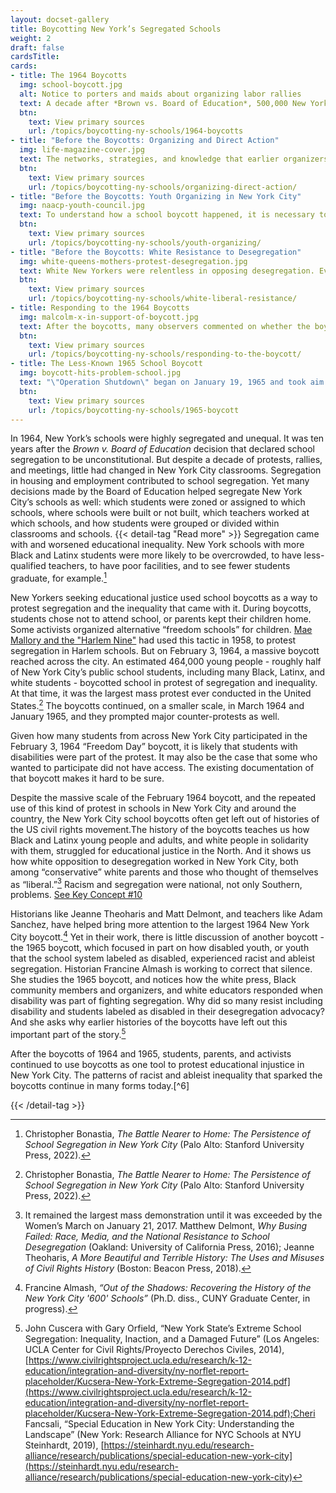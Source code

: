```yaml
---
layout: docset-gallery
title: Boycotting New York’s Segregated Schools
weight: 2
draft: false
cardsTitle: 
cards:
- title: The 1964 Boycotts
  img: school-boycott.jpg
  alt: Notice to porters and maids about organizing labor rallies
  text: A decade after *Brown vs. Board of Education*, 500,000 New York City students boycotted schools in one of the largest mass demonstrations in U.S. History. 
  btn:
    text: View primary sources
    url: /topics/boycotting-ny-schools/1964-boycotts
- title: "Before the Boycotts: Organizing and Direct Action"
  img: life-magazine-cover.jpg
  text: The networks, strategies, and knowledge that earlier organizers cultivated helped make the New York City school boycotts possible.
  btn:
    text: View primary sources
    url: /topics/boycotting-ny-schools/organizing-direct-action/
- title: "Before the Boycotts: Youth Organizing in New York City"
  img: naacp-youth-council.jpg
  text: To understand how a school boycott happened, it is necessary to recognize the longer history of student activism.
  btn:
    text: View primary sources
    url: /topics/boycotting-ny-schools/youth-organizing/
- title: "Before the Boycotts: White Resistance to Desegregation"
  img: white-queens-mothers-protest-desegregation.jpg
  text: White New Yorkers were relentless in opposing desegregation. Even very small-scale attempts by the Board of Education to desegregate schools prompted protests and backlash.
  btn:
    text: View primary sources
    url: /topics/boycotting-ny-schools/white-liberal-resistance/
- title: Responding to the 1964 Boycotts
  img: malcolm-x-in-support-of-boycott.jpg
  text: After the boycotts, many observers commented on whether the boycotts had been successful or a good idea.
  btn:
    text: View primary sources
    url: /topics/boycotting-ny-schools/responding-to-the-boycott/
- title: The Less-Known 1965 School Boycott
  img: boycott-hits-problem-school.jpg
  text: "\"Operation Shutdown\" began on January 19, 1965 and took aim at the \"600\" schools, which were segregated schools for students labeled \"socially maladjusted\" and/or \"emotionally disturbed.\""
  btn:
    text: View primary sources
    url: /topics/boycotting-ny-schools/1965-boycott
---
```


In 1964, New York’s schools were highly segregated and unequal. It was ten years after the *Brown v. Board of Education* decision that declared school segregation to be unconstitutional. But despite a decade of protests, rallies, and meetings, little had changed in New York City classrooms. Segregation in housing and employment contributed to school segregation. Yet many decisions made by the Board of Education helped segregate New York City’s schools as well: which students were zoned or assigned to which schools, where schools were built or not built, which teachers worked at which schools, and how students were grouped or divided within classrooms and schools.  {{< detail-tag "Read more" >}} Segregation came with and worsened educational inequality. New York schools with more Black and Latinx students were more likely to be overcrowded, to have less-qualified teachers, to have poor facilities, and to see fewer students graduate, for example.[^1]  

New Yorkers seeking educational justice used school boycotts as a way to protest segregation and the inequality that came with it. During boycotts, students chose not to attend school, or parents kept their children home. Some activists organized alternative “freedom schools” for children. [Mae Mallory and the "Harlem Nine"](/topics/black-latina-women/harlem-nine) had used this tactic in 1958, to protest segregation in Harlem schools. But on February 3, 1964, a massive boycott reached across the city. An estimated 464,000 young people - roughly half of New York City’s public school students, including many Black, Latinx, and white students  - boycotted school in protest of segregation and inequality. At that time, it was the largest mass protest ever conducted in the United States.[^1] The boycotts continued, on a smaller scale, in March 1964 and January 1965, and they prompted major counter-protests as well.

Given how many students from across New York City participated in the February 3, 1964 “Freedom Day” boycott, it is likely that students with disabilities were part of the protest. It may also be the case that some who wanted to participate did not have access. The existing documentation of that boycott makes it hard to be sure.

Despite the massive scale of the February 1964 boycott, and the repeated use of this kind of protest in schools in New York City and around the country, the New York City school boycotts often get left out of histories of the US civil rights movement.The history of the boycotts teaches us how Black and Latinx young people and adults, and white people in solidarity with them, struggled for educational justice in the North. And it shows us how white opposition to desegregation worked in New York City, both among “conservative” white parents and those who thought of themselves as “liberal.”[^2] Racism and segregation were national, not only Southern, problems. [See Key Concept #10](/key-concepts/10)

Historians like Jeanne Theoharis and Matt Delmont, and teachers like Adam Sanchez, have helped bring more attention to the largest 1964 New York City boycott.[^4] Yet in their work, there is little discussion of another boycott - the 1965 boycott, which focused in part on how disabled youth, or youth that the school system labeled as disabled, experienced racist and ableist segregation. Historian Francine Almash is working to correct that silence. She studies the 1965 boycott, and notices how the white press, Black community members and organizers, and white educators responded when disability was part of fighting segregation. Why did so many resist including disability and students labeled as disabled in their desegregation advocacy? And she asks why earlier histories of the boycotts have left out this important part of the story.[^5]  

After the boycotts of 1964 and 1965, students, parents, and activists continued to use boycotts as one tool to protest educational injustice in New York City. The patterns of racist and ableist inequality that sparked the boycotts continue in many forms today.[^6]  

[^1]: Christopher Bonastia, *The Battle Nearer to Home: The Persistence of School Segregation in New York City* (Palo Alto: Stanford University Press, 2022).

[^2]: It remained the largest mass demonstration until it was exceeded by the Women’s March on January 21, 2017. Matthew Delmont, *Why Busing Failed: Race, Media, and the National Resistance to School Desegregation* (Oakland: University of California Press, 2016); Jeanne Theoharis, *A More Beautiful and Terrible History: The Uses and Misuses of Civil Rights History* (Boston: Beacon Press, 2018).

[^3]: Theoharis, *A More Beautiful and Terrible History*; Delmont, *Why Busing Failed*; [Adam Sanchez, “The Largest Civil Rights Protest You’ve Never Heard Of: Teaching the 1964 New York City Boycott,” *Rethinking Schools* 32, no. 4: n.p., https://rethinkingschools.org/articles/the-largest-civil-rights-protest-you-ve-never-heard-of](https://rethinkingschools.org/articles/the-largest-civil-rights-protest-you-ve-never-heard-of/)

[^4]: Francine Almash, *“Out of the Shadows: Recovering the History of the New York City '600' Schools”* (Ph.D. diss., CUNY Graduate Center, in progress).  

[^5]: John Cuscera with Gary Orfield, “New York State’s Extreme School Segregation: Inequality, Inaction, and a Damaged Future” (Los Angeles: UCLA Center for Civil Rights/Proyecto Derechos Civiles, 2014), [https://www.civilrightsproject.ucla.edu/research/k-12-education/integration-and-diversity/ny-norflet-report-placeholder/Kucsera-New-York-Extreme-Segregation-2014.pdf](https://www.civilrightsproject.ucla.edu/research/k-12-education/integration-and-diversity/ny-norflet-report-placeholder/Kucsera-New-York-Extreme-Segregation-2014.pdf);Cheri Fancsali, “Special Education in New York City: Understanding the Landscape” (New York: Research Alliance for NYC Schools at NYU Steinhardt, 2019), [https://steinhardt.nyu.edu/research-alliance/research/publications/special-education-new-york-city](https://steinhardt.nyu.edu/research-alliance/research/publications/special-education-new-york-city)

{{< /detail-tag >}}
